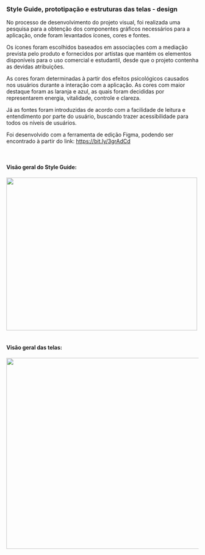 ### Style Guide, prototipação e estruturas das telas - design

No processo de desenvolvimento do projeto visual, foi realizada uma pesquisa para a obtenção dos componentes gráficos necessários para a aplicação, onde foram levantados ícones, cores e fontes.

Os ícones foram escolhidos baseados em associações com a mediação prevista pelo produto e fornecidos por artistas que mantém os elementos disponíveis para o uso comercial e estudantil, desde que o projeto contenha as devidas atribuições.

As cores foram determinadas à partir dos efeitos psicológicos causados nos usuários durante a interação com a aplicação. As cores com maior destaque foram as laranja e azul, as quais foram decididas por representarem energia, vitalidade, controle e clareza.

Já as fontes foram introduzidas de acordo com a facilidade de leitura e entendimento por parte do usuário, buscando trazer acessibilidade para todos os níveis de usuários.

Foi desenvolvido com a ferramenta de edição Figma, podendo ser encontrado à partir do link:
https://bit.ly/3grAdCd 

<br>

#### Visão geral do Style Guide:
<div>
<img src="https://user-images.githubusercontent.com/71787801/203450357-fabe2d88-4260-4bb9-883f-54fc0fab8c4e.png"; style="width:500px;height:400px;">

</div>

<br>

#### Visão geral das telas:
<div>
<img src="https://user-images.githubusercontent.com/71787801/203450575-07dcc07d-8488-46b6-a559-89cd3b56b3cb.png"; style="width:550px;height:500px;">

</div>
